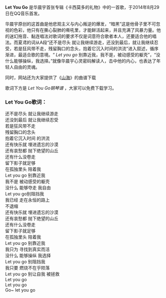 

**Let You Go** 是华晨宇首张专辑《卡西莫多的礼物》中的一首歌，于2014年8月29日在QQ音乐首发。

华晨宇原创的这首曲是他悲观主义与内心叛逆的爆发，“暗黑”这是他骨子里不可忽视的色彩，他只有在撕心裂肺的嘶吼里，才能鲜活起来，并且充满了风暴力量。他的迷幻拖音、黏连唱法对歌词的要求不仅是词意符合歌者本人，还要适合他的唱法。而夏鸢的词从A段“还不是尽头
就让我继续游走，还没到最后，就让我继续忍受，若是狂风带不走，残留胸口的念头，抱着它沉入时间的洪流”进入叙述，循序渐进，最适合歌的意境。“ _Let you
go_ 别靠近我，我不是，被动感受的躯壳”，“没什么能够操纵，我选择。”就像华晨宇心灵密码解读人，击中他的内心，也表达了年轻人自由的灵魂。

同时，网站还为大家提供了《[山海](Music-9965-山海-被震撼到了太惊艳.html "山海")》的曲谱下载

歌词下方是 _Let You Go钢琴谱_ ，大家可以免费下载学习。

### Let You Go歌词：

还不是尽头 就让我继续游走  
还没到最后 就让我继续忍受  
若是狂风带不走  
残留胸口的念头  
抱着它沉入时间 的洪流  
还有快乐就 埋进遗忘的沙漠  
还有哀愁都 抛下绝望的山丘  
还有什么没卷走  
留下影子就足够  
在孤独里头 陪着我  
Let you go 别靠近我  
我不是 被动感受的躯壳  
没什么 能够夺走 我自由  
Let you go别阻挡我  
我已经 走在永恒的路上  
不退缩  
还有快乐就 埋进遗忘的沙漠  
还有哀愁都 抛下绝望的山丘  
还有什么没卷走  
留下影子就足够  
在孤独里头 陪着我  
Let you go 别靠近我  
我只为 寻找到真实而活  
没什么 能够操纵 我选择  
Let you go 别阻挡我  
我只要 燃烧不在乎陨落  
Let you go 别让自我 被拯救  
Let you go  
Let you go  
Go~ let you go

